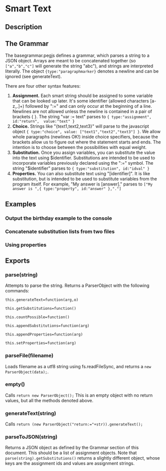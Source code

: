 Smart Text
=====

Description
---

The Grammar
---

The basegrammar.pegjs defines a grammar, which parses a string to a JSON object.
Arrays are meant to be concatenated together (so `["a","b","c"]` will generate the string
"abc"), and strings are interpreted literally. The object `{type:"paragraphmarker}` denotes
a newline and can be ignored (see generateText).

There are four other syntax features:
 1. **Assignment.** Each smart string should be assigned to some variable that can be looked
up later. It's some identifier (allowed characters [a-z\_.]+) followed by ":=" and can only
occur at the beginning of a line. Newlines are not allowed unless the newline is contained in a 
pair of brackets { }. The string "var := text" parses to `{ type:"assignment", id:"return", 
value:"text" }`
 2. **Choice.** Strings like "{text1,text2,text3}" will parse to the javascript object `{ type:"choice", value:
["text1","text2","text3"] }`. We allow whole paragraphs (newlines OK!) inside choice 
specifiers, because the brackets allow us to figure out where the statement starts and 
ends. The intention is to choose between the possibilities with equal weight.
 3. **Substitution.** Once you assign variables, you can substitute the value into the text
using $identifier. Substitutions are intended to be used to incorporate variables
previously declared using the ":=" symbol. The string "$identifier" parses to 
`{ type:"substitution", id:"idval" }`
 4. **Properties.** You can also substitute text using "[identifier]". It is like substitution,
but is intended to be used to substitute variables from the program itself. For example,
"My answer is [answer]." parses to `["My answer is ",{ type:"property", id:"answer" },"."]`

Examples
---

### Output the birthday example to the console

### Concatenate substitution lists from two files

### Using properties

Exports
---


### parse(string)

Attempts to parse the string. Returns a ParserObject with the following commands:

`this.generateText=function(arg,o)`


`this.getSubstitutions=function()`

`this.countPossible=function()`

`this.appendSubstitutions=function(arg)`

`this.appendProperties=function(arg)`

`this.setProperties=function(arg)`


### parseFile(filename)
Loads filename as a utf8 string using fs.readFileSync, and returns a `new ParserObject(data);`.


### empty()
Calls  `return new ParserObject();` This is an empty object with no return values, but all the 
methods denoted above.

### generateText(string)
Calls  `return (new ParserObject("return:="+str)).generateText();`

### parseToJSON(string)
Returns a JSON object as defined by the Grammar section of this document. This should be 
a list of assignment objects. Note that
`parse(string).getSubstitutions()` returns a slightly different object, whose keys are the 
assignment ids and values are assignment strings. 
